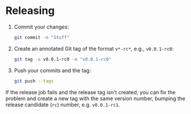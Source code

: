 # Releasing

1.  Commit your changes:

    ```sh
    git commit -m "Stuff"
    ```

2.  Create an annotated Git tag of the format `v*-rc*`, e.g., `v0.0.1-rc0`:

    ```sh
    git tag -a v0.0.1-rc0 -m "v0.0.1-rc0"
    ```

3.  Push your commits and the tag:

    ```sh
    git push --tags
    ```

If the release job fails and the release tag isn't created, you can fix the
problem and create a new tag with the same version number, bumping the release
candidate (`rc`) number, e.g. `v0.0.1-rc1`.
